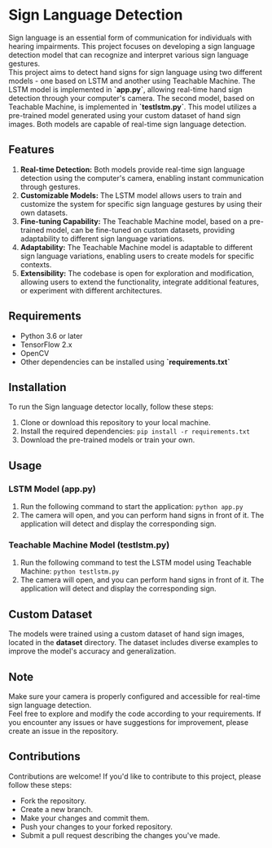 <h1>Sign Language Detection</h1>
Sign language is an essential form of communication for individuals with hearing impairments. This project focuses on developing a sign language detection model that can recognize and interpret various sign language gestures.  <br>
This project aims to detect hand signs for sign language using two different models - one based on LSTM and another using Teachable Machine. The LSTM model is implemented in <b>`app.py`</b>, allowing real-time hand sign detection through your computer's camera. The second model, based on Teachable Machine, is implemented in <b>`testlstm.py`</b>. This model utilizes a pre-trained model generated using your custom dataset of hand sign images. Both models are capable of real-time sign language detection.

<h2>Features</h2>
<ol>
    <li><b>Real-time Detection:</b> Both models provide real-time sign language detection using the computer's camera, enabling instant communication through gestures.</li>
    <li><b>Customizable Models:</b> The LSTM model allows users to train and customize the system for specific sign language gestures by using their own datasets.</li>
    <li><b>Fine-tuning Capability:</b> The Teachable Machine model, based on a pre-trained model, can be fine-tuned on custom datasets, providing adaptability to different sign language variations.</li>
    <li><b>Adaptability:</b> The Teachable Machine model is adaptable to different sign language variations, enabling users to create models for specific contexts.</li>
    <li><b>Extensibility:</b> The codebase is open for exploration and modification, allowing users to extend the functionality, integrate additional features, or experiment with different architectures.</li>
</ol>

<h2>Requirements</h2>
<ul>
    <li>Python 3.6 or later</li>
    <li>TensorFlow 2.x</li>
    <li>OpenCV</li>
    <li>Other dependencies can be installed using <b>`requirements.txt`</b></li>
</ul>

<h2>Installation</h2>
To run the Sign language detector locally, follow these steps:
<ol>
  <li>Clone or download this repository to your local machine.</li>
  <li>Install the required dependencies: <code>pip install -r requirements.txt</code></li>
  <li>Download the pre-trained models or train your own.</li>
</ol>

<h2>Usage</h2>
<h3>LSTM Model (app.py)</h3>
<ol>
    <li>Run the following command to start the application: <code>python app.py</code></li>
    <li>The camera will open, and you can perform hand signs in front of it. The application will detect and display the corresponding sign.</li>
</ol>
<h3>Teachable Machine Model (testlstm.py)</h3>
<ol>
    <li>Run the following command to test the LSTM model using Teachable Machine: <code>python testlstm.py</code></li>
    <li>The camera will open, and you can perform hand signs in front of it. The application will detect and display the corresponding sign.</li>
</ol>
<h2>Custom Dataset</h2>
The models were trained using a custom dataset of hand sign images, located in the <b>dataset</b> directory. The dataset includes diverse examples to improve the model's accuracy and generalization.
<h2>Note</h2>
Make sure your camera is properly configured and accessible for real-time sign language detection.
<br>
Feel free to explore and modify the code according to your requirements. If you encounter any issues or have suggestions for improvement, please create an issue in the repository.
<h2>Contributions</h2>
Contributions are welcome! If you'd like to contribute to this project, please follow these steps:
<ul>
    <li>Fork the repository.</li>
    <li>Create a new branch.</li>
    <li>Make your changes and commit them.</li>
    <li>Push your changes to your forked repository.</li>
    <li>Submit a pull request describing the changes you've made.</li>
</ul>
